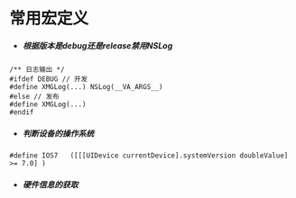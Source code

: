 # 常用宏定义

- ##### 根据版本是debug还是release禁用NSLog

```objc
/** 日志输出 */
#ifdef DEBUG // 开发
#define XMGLog(...) NSLog(__VA_ARGS__)
#else // 发布
#define XMGLog(...)
#endif
```


- ##### 判断设备的操作系统

```objc
#define IOS7   ([[[UIDevice currentDevice].systemVersion doubleValue] >= 7.0] )
```
- ##### 硬件信息的获取